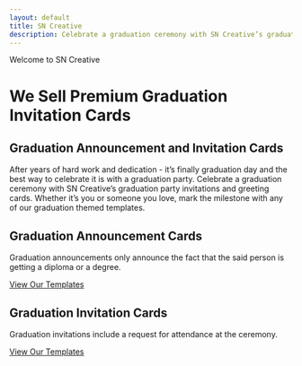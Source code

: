 ```yaml
---
layout: default
title: SN Creative
description: Celebrate a graduation ceremony with SN Creative’s graduation party invitations and greeting cards. Whether it’s you or someone you love, mark the milestone with any of our graduation themed templates.
---
```


<div class="index_page_banner">
<div class="container">
<div class="row">
<div class="col-md-12">
<span>Welcome to SN Creative</span>
<h1>We Sell Premium Graduation Invitation Cards</h1>
</div>
</div>
</div>
</div>

<div class="main">
<div class="container">

<div class="row">
<div class="col-md-12">
<h2 class="centered">Graduation Announcement and Invitation Cards</h2>
<p class="centered">After years of hard work and dedication - it’s finally graduation day and the best way to celebrate it is with a graduation party. Celebrate a graduation ceremony with SN Creative’s graduation party invitations and greeting cards. Whether it’s you or someone you love, mark the milestone with any of our graduation themed templates.</p>
</div>
</div>

<div class="row equal-height">

<div class="col-md-6">
<div class="cards">	
<h2 class="centered">Graduation Announcement Cards</h2>
<p class="centered">Graduation announcements only announce the fact that the said person is getting a diploma or a degree.</p>
<p><a href="" class="b1">View Our Templates</a></p>
</div>
</div>

<div class="col-md-6">
<div class="cards">
<h2 class="centered">Graduation Invitation Cards</h2>
<p class="centered">Graduation invitations include a request for attendance at the ceremony.</p>
<p><a href="" class="b1">View Our Templates</a></p>
</div>
</div>

</div>

</div>
</div>